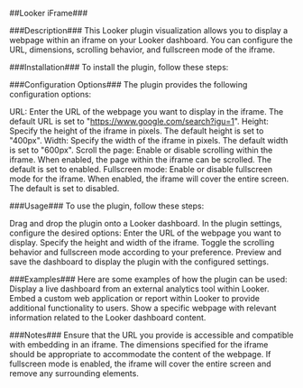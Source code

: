 ##Looker iFrame###

###Description###
This Looker plugin visualization allows you to display a webpage within an iframe on your Looker dashboard. You can configure the URL, dimensions, scrolling behavior, and fullscreen mode of the iframe.

###Installation###
To install the plugin, follow these steps:

###Configuration Options###
The plugin provides the following configuration options:

URL: Enter the URL of the webpage you want to display in the iframe. The default URL is set to "https://www.google.com/search?igu=1".
Height: Specify the height of the iframe in pixels. The default height is set to "400px".
Width: Specify the width of the iframe in pixels. The default width is set to "600px".
Scroll the page: Enable or disable scrolling within the iframe. When enabled, the page within the iframe can be scrolled. The default is set to enabled.
Fullscreen mode: Enable or disable fullscreen mode for the iframe. When enabled, the iframe will cover the entire screen. The default is set to disabled.

###Usage###
To use the plugin, follow these steps:

Drag and drop the plugin onto a Looker dashboard.
In the plugin settings, configure the desired options:
Enter the URL of the webpage you want to display.
Specify the height and width of the iframe.
Toggle the scrolling behavior and fullscreen mode according to your preference.
Preview and save the dashboard to display the plugin with the configured settings.

###Examples###
Here are some examples of how the plugin can be used:
Display a live dashboard from an external analytics tool within Looker.
Embed a custom web application or report within Looker to provide additional functionality to users.
Show a specific webpage with relevant information related to the Looker dashboard content.

###Notes###
Ensure that the URL you provide is accessible and compatible with embedding in an iframe.
The dimensions specified for the iframe should be appropriate to accommodate the content of the webpage.
If fullscreen mode is enabled, the iframe will cover the entire screen and remove any surrounding elements.
